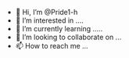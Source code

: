 - 👋 Hi, I’m @Pride1-h
- 👀 I’m interested in .... 
- 🌱 I’m currently learning .....
- 💞️ I’m looking to collaborate on ...
- 📫 How to reach me ...

<!---
Pride1-h/Pride1-h is a ✨ special ✨ repository because its `README.md` (this file) appears on your GitHub profile.
You can click the Preview link to take a look at your changes.
--->
